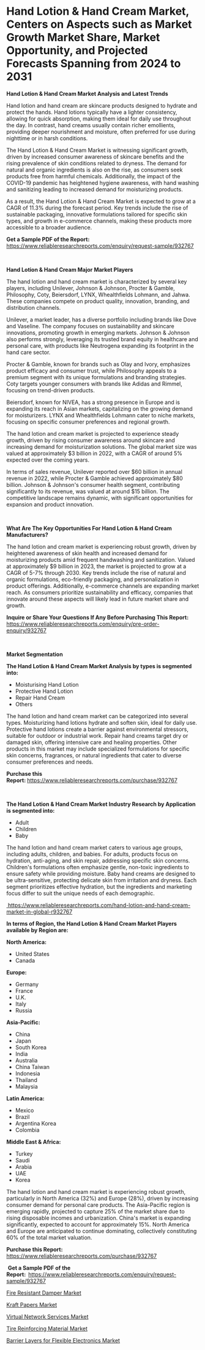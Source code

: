 <p><h1>Hand Lotion & Hand Cream Market, Centers on Aspects such as Market Growth Market Share, Market Opportunity, and Projected Forecasts Spanning from 2024 to 2031</h1></p><p><strong>Hand Lotion & Hand Cream Market Analysis and Latest Trends</strong></p>
<p><p>Hand lotion and hand cream are skincare products designed to hydrate and protect the hands. Hand lotions typically have a lighter consistency, allowing for quick absorption, making them ideal for daily use throughout the day. In contrast, hand creams usually contain richer emollients, providing deeper nourishment and moisture, often preferred for use during nighttime or in harsh conditions.</p><p>The Hand Lotion & Hand Cream Market is witnessing significant growth, driven by increased consumer awareness of skincare benefits and the rising prevalence of skin conditions related to dryness. The demand for natural and organic ingredients is also on the rise, as consumers seek products free from harmful chemicals. Additionally, the impact of the COVID-19 pandemic has heightened hygiene awareness, with hand washing and sanitizing leading to increased demand for moisturizing products.</p><p>As a result, the Hand Lotion & Hand Cream Market is expected to grow at a CAGR of 11.3% during the forecast period. Key trends include the rise of sustainable packaging, innovative formulations tailored for specific skin types, and growth in e-commerce channels, making these products more accessible to a broader audience.</p></p>
<p><strong>Get a Sample PDF of the Report:&nbsp;</strong> <a href="https://www.reliableresearchreports.com/enquiry/request-sample/932767?utm_campaign=40&utm_medium=2&utm_source=Github&utm_content=ia&utm_term=03122024&utm_id=hand-lotion-hand-cream">https://www.reliableresearchreports.com/enquiry/request-sample/932767</a></p>
<p>&nbsp;</p>
<p><strong>Hand Lotion & Hand Cream Major Market Players</strong></p>
<p><p>The hand lotion and hand cream market is characterized by several key players, including Unilever, Johnson & Johnson, Procter & Gamble, Philosophy, Coty, Beiersdorf, LYNX, Whealthfields Lohmann, and Jahwa. These companies compete on product quality, innovation, branding, and distribution channels.</p><p>Unilever, a market leader, has a diverse portfolio including brands like Dove and Vaseline. The company focuses on sustainability and skincare innovations, promoting growth in emerging markets. Johnson & Johnson also performs strongly, leveraging its trusted brand equity in healthcare and personal care, with products like Neutrogena expanding its footprint in the hand care sector.</p><p>Procter & Gamble, known for brands such as Olay and Ivory, emphasizes product efficacy and consumer trust, while Philosophy appeals to a premium segment with its unique formulations and branding strategies. Coty targets younger consumers with brands like Adidas and Rimmel, focusing on trend-driven products.</p><p>Beiersdorf, known for NIVEA, has a strong presence in Europe and is expanding its reach in Asian markets, capitalizing on the growing demand for moisturizers. LYNX and Whealthfields Lohmann cater to niche markets, focusing on specific consumer preferences and regional growth.</p><p>The hand lotion and cream market is projected to experience steady growth, driven by rising consumer awareness around skincare and increasing demand for moisturization solutions. The global market size was valued at approximately $3 billion in 2022, with a CAGR of around 5% expected over the coming years.</p><p>In terms of sales revenue, Unilever reported over $60 billion in annual revenue in 2022, while Procter & Gamble achieved approximately $80 billion. Johnson & Johnson's consumer health segment, contributing significantly to its revenue, was valued at around $15 billion. The competitive landscape remains dynamic, with significant opportunities for expansion and product innovation.</p></p>
<p>&nbsp;</p>
<p><strong>What Are The Key Opportunities For Hand Lotion & Hand Cream Manufacturers?</strong></p>
<p><p>The hand lotion and cream market is experiencing robust growth, driven by heightened awareness of skin health and increased demand for moisturizing products amid frequent handwashing and sanitization. Valued at approximately $9 billion in 2023, the market is projected to grow at a CAGR of 5-7% through 2030. Key trends include the rise of natural and organic formulations, eco-friendly packaging, and personalization in product offerings. Additionally, e-commerce channels are expanding market reach. As consumers prioritize sustainability and efficacy, companies that innovate around these aspects will likely lead in future market share and growth.</p></p>
<p><strong>Inquire or Share Your Questions If Any Before Purchasing This Report:</strong> <a href="https://www.reliableresearchreports.com/enquiry/pre-order-enquiry/932767?utm_campaign=40&utm_medium=2&utm_source=Github&utm_content=ia&utm_term=03122024&utm_id=hand-lotion-hand-cream">https://www.reliableresearchreports.com/enquiry/pre-order-enquiry/932767</a></p>
<p>&nbsp;</p>
<p><strong>Market Segmentation</strong></p>
<p><strong>The Hand Lotion & Hand Cream Market Analysis by types is segmented into:</strong></p>
<p><ul><li>Moisturising Hand Lotion</li><li>Protective Hand Lotion</li><li>Repair Hand Cream</li><li>Others</li></ul></p>
<p><p>The hand lotion and hand cream market can be categorized into several types. Moisturizing hand lotions hydrate and soften skin, ideal for daily use. Protective hand lotions create a barrier against environmental stressors, suitable for outdoor or industrial work. Repair hand creams target dry or damaged skin, offering intensive care and healing properties. Other products in this market may include specialized formulations for specific skin concerns, fragrances, or natural ingredients that cater to diverse consumer preferences and needs.</p></p>
<p><strong>Purchase this Report:&nbsp;</strong><a href="https://www.reliableresearchreports.com/purchase/932767?utm_campaign=40&utm_medium=2&utm_source=Github&utm_content=ia&utm_term=03122024&utm_id=hand-lotion-hand-cream">https://www.reliableresearchreports.com/purchase/932767</a></p>
<p>&nbsp;</p>
<p><strong>The Hand Lotion & Hand Cream Market Industry Research by Application is segmented into:</strong></p>
<p><ul><li>Adult</li><li>Children</li><li>Baby</li></ul></p>
<p><p>The hand lotion and hand cream market caters to various age groups, including adults, children, and babies. For adults, products focus on hydration, anti-aging, and skin repair, addressing specific skin concerns. Children's formulations often emphasize gentle, non-toxic ingredients to ensure safety while providing moisture. Baby hand creams are designed to be ultra-sensitive, protecting delicate skin from irritation and dryness. Each segment prioritizes effective hydration, but the ingredients and marketing focus differ to suit the unique needs of each demographic.</p></p>
<p><a href="https://www.reliableresearchreports.com/hand-lotion-and-hand-cream-market-in-global-r932767?utm_campaign=40&utm_medium=2&utm_source=Github&utm_content=ia&utm_term=03122024&utm_id=hand-lotion-hand-cream">&nbsp;https://www.reliableresearchreports.com/hand-lotion-and-hand-cream-market-in-global-r932767</a></p>
<p><strong>In terms of Region, the Hand Lotion & Hand Cream Market Players available by Region are:</strong></p>
<p>
    <p> <strong> North America: </strong>
        <ul>
            <li>United States</li>
            <li>Canada</li>
        </ul>
        </p> 
    <p> <strong> Europe: </strong>
        <ul>
            <li>Germany</li>
            <li>France</li>
            <li>U.K.</li>
            <li>Italy</li>
            <li>Russia</li>
        </ul>
        </p> 
    <p> <strong> Asia-Pacific: </strong>
        <ul>
            <li>China</li>
            <li>Japan</li>
            <li>South Korea</li>
            <li>India</li>
            <li>Australia</li>
            <li>China Taiwan</li>
            <li>Indonesia</li>
            <li>Thailand</li>
            <li>Malaysia</li>
        </ul>
        </p> 
    <p> <strong> Latin America: </strong>
        <ul>
            <li>Mexico</li>
            <li>Brazil</li>
            <li>Argentina Korea</li>
            <li>Colombia</li>
        </ul>
        </p> 
    <p> <strong> Middle East & Africa: </strong>
        <ul>
            <li>Turkey</li>
            <li>Saudi</li>
            <li>Arabia</li>
            <li>UAE</li>
            <li>Korea</li>
        </ul>
    </p>
    </p>
<p><p>The hand lotion and hand cream market is experiencing robust growth, particularly in North America (32%) and Europe (28%), driven by increasing consumer demand for personal care products. The Asia-Pacific region is emerging rapidly, projected to capture 25% of the market share due to rising disposable incomes and urbanization. China's market is expanding significantly, expected to account for approximately 15%. North America and Europe are anticipated to continue dominating, collectively constituting 60% of the total market valuation.</p></p>
<p><strong>Purchase this Report: </strong><a href="https://www.reliableresearchreports.com/purchase/932767?utm_campaign=40&utm_medium=2&utm_source=Github&utm_content=ia&utm_term=03122024&utm_id=hand-lotion-hand-cream">https://www.reliableresearchreports.com/purchase/932767</a></p>
<p>&nbsp;<strong>Get a Sample PDF of the Report:&nbsp;&nbsp;</strong><a href="https://www.reliableresearchreports.com/enquiry/request-sample/932767?utm_campaign=40&utm_medium=2&utm_source=Github&utm_content=ia&utm_term=03122024&utm_id=hand-lotion-hand-cream">https://www.reliableresearchreports.com/enquiry/request-sample/932767</a></p>
<p><strong></strong></p>
<p><p><a href="https://github.com/abbislposival/Market-Research-Report-List-1/blob/main/fire-resistant-damper-market.md?utm_campaign=40&utm_medium=2&utm_source=Github&utm_content=ia&utm_term=03122024&utm_id=hand-lotion-hand-cream">Fire Resistant Damper Market</a></p><p><a href="https://issuu.com/reportprime-2/docs/kraft-papers-market-size-2030.pptx?utm_campaign=40&utm_medium=2&utm_source=Github&utm_content=ia&utm_term=03122024&utm_id=hand-lotion-hand-cream">Kraft Papers Market</a></p><p><a href="https://www.linkedin.com/pulse/deep-insights-virtual-network-services-market-size-growing-h4lue?utm_campaign=40&utm_medium=2&utm_source=Github&utm_content=ia&utm_term=03122024&utm_id=hand-lotion-hand-cream">Virtual Network Services Market</a></p><p><a href="https://github.com/ParvinKhatun77/Market-Research-Report-List-1/blob/main/tire-reinforcing-material-market.md?utm_campaign=40&utm_medium=2&utm_source=Github&utm_content=ia&utm_term=03122024&utm_id=hand-lotion-hand-cream">Tire Reinforcing Material Market</a></p><p><a href="https://issuu.com/reportprime-2/docs/barrier-layers-for-flexible-electronics-market-siz?utm_campaign=40&utm_medium=2&utm_source=Github&utm_content=ia&utm_term=03122024&utm_id=hand-lotion-hand-cream">Barrier Layers for Flexible Electronics Market</a></p></p>